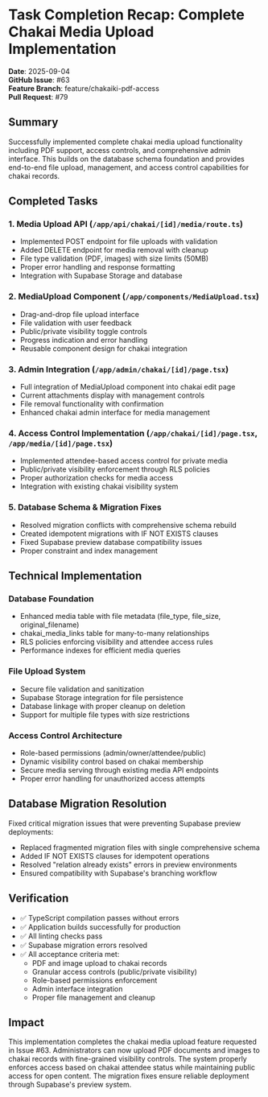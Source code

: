 # Task Completion Recap: Complete Chakai Media Upload Implementation

**Date**: 2025-09-04  
**GitHub Issue**: #63  
**Feature Branch**: feature/chakaiki-pdf-access  
**Pull Request**: #79

## Summary

Successfully implemented complete chakai media upload functionality including PDF support, access controls, and comprehensive admin interface. This builds on the database schema foundation and provides end-to-end file upload, management, and access control capabilities for chakai records.

## Completed Tasks

### 1. Media Upload API (`/app/api/chakai/[id]/media/route.ts`)
- Implemented POST endpoint for file uploads with validation
- Added DELETE endpoint for media removal with cleanup  
- File type validation (PDF, images) with size limits (50MB)
- Proper error handling and response formatting
- Integration with Supabase Storage and database

### 2. MediaUpload Component (`/app/components/MediaUpload.tsx`)
- Drag-and-drop file upload interface
- File validation with user feedback
- Public/private visibility toggle controls
- Progress indication and error handling
- Reusable component design for chakai integration

### 3. Admin Integration (`/app/admin/chakai/[id]/page.tsx`)
- Full integration of MediaUpload component into chakai edit page
- Current attachments display with management controls
- File removal functionality with confirmation
- Enhanced chakai admin interface for media management

### 4. Access Control Implementation (`/app/chakai/[id]/page.tsx`, `/app/media/[id]/page.tsx`)
- Implemented attendee-based access control for private media
- Public/private visibility enforcement through RLS policies
- Proper authorization checks for media access
- Integration with existing chakai visibility system

### 5. Database Schema & Migration Fixes
- Resolved migration conflicts with comprehensive schema rebuild
- Created idempotent migrations with IF NOT EXISTS clauses
- Fixed Supabase preview database compatibility issues
- Proper constraint and index management

## Technical Implementation

### Database Foundation
- Enhanced media table with file metadata (file_type, file_size, original_filename)
- chakai_media_links table for many-to-many relationships
- RLS policies enforcing visibility and attendee access rules
- Performance indexes for efficient media queries

### File Upload System  
- Secure file validation and sanitization
- Supabase Storage integration for file persistence
- Database linkage with proper cleanup on deletion
- Support for multiple file types with size restrictions

### Access Control Architecture
- Role-based permissions (admin/owner/attendee/public)
- Dynamic visibility control based on chakai membership
- Secure media serving through existing media API endpoints
- Proper error handling for unauthorized access attempts

## Database Migration Resolution

Fixed critical migration issues that were preventing Supabase preview deployments:
- Replaced fragmented migration files with single comprehensive schema
- Added IF NOT EXISTS clauses for idempotent operations
- Resolved "relation already exists" errors in preview environments
- Ensured compatibility with Supabase's branching workflow

## Verification

- ✅ TypeScript compilation passes without errors
- ✅ Application builds successfully for production  
- ✅ All linting checks pass
- ✅ Supabase migration errors resolved
- ✅ All acceptance criteria met:
  - PDF and image upload to chakai records
  - Granular access controls (public/private visibility)
  - Role-based permissions enforcement
  - Admin interface integration
  - Proper file management and cleanup

## Impact

This implementation completes the chakai media upload feature requested in Issue #63. Administrators can now upload PDF documents and images to chakai records with fine-grained visibility controls. The system properly enforces access based on chakai attendee status while maintaining public access for open content. The migration fixes ensure reliable deployment through Supabase's preview system.
